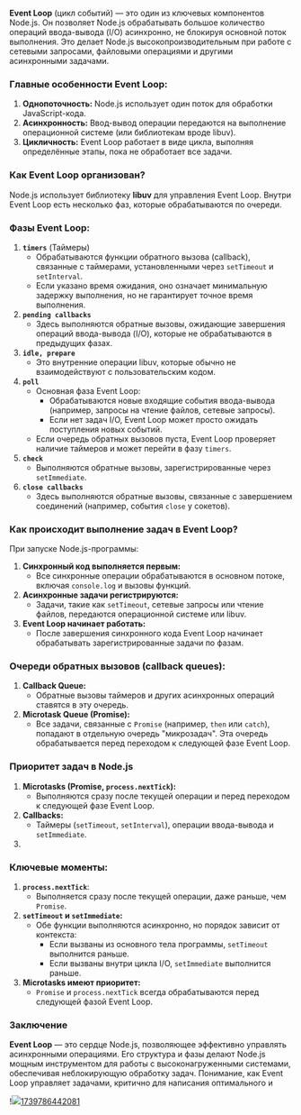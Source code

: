 **Event Loop** (цикл событий) — это один из ключевых компонентов Node.js. Он позволяет Node.js обрабатывать большое количество операций ввода-вывода (I/O) асинхронно, не блокируя основной поток выполнения. Это делает Node.js высокопроизводительным при работе с сетевыми запросами, файловыми операциями и другими асинхронными задачами.

### **Главные особенности Event Loop:**

1. **Однопоточность:** Node.js использует один поток для обработки JavaScript-кода.
2. **Асинхронность:** Ввод-вывод операции передаются на выполнение операционной системе (или библиотекам вроде libuv).
3. **Цикличность:** Event Loop работает в виде цикла, выполняя определённые этапы, пока не обработает все задачи.

### **Как Event Loop организован?**

Node.js использует библиотеку **libuv** для управления Event Loop. Внутри Event Loop есть несколько фаз, которые обрабатываются по очереди.

### **Фазы Event Loop:**

1. **`timers`** (Таймеры)
   * Обрабатываются функции обратного вызова (callback), связанные с таймерами, установленными через `setTimeout` и `setInterval`.
   * Если указано время ожидания, оно означает минимальную задержку выполнения, но не гарантирует точное время выполнения.
2. **`pending callbacks`**
   * Здесь выполняются обратные вызовы, ожидающие завершения операций ввода-вывода (I/O), которые не обрабатываются в предыдущих фазах.
3. **`idle, prepare`**
   * Это внутренние операции libuv, которые обычно не взаимодействуют с пользовательским кодом.
4. **`poll`**
   * Основная фаза Event Loop:
     * Обрабатываются новые входящие события ввода-вывода (например, запросы на чтение файлов, сетевые запросы).
     * Если нет задач I/O, Event Loop может просто ожидать поступления новых событий.
   * Если очередь обратных вызовов пуста, Event Loop проверяет наличие таймеров и может перейти в фазу `timers`.
5. **`check`**
   * Выполняются обратные вызовы, зарегистрированные через `setImmediate`.
6. **`close callbacks`**
   * Здесь выполняются обратные вызовы, связанные с завершением соединений (например, события `close` у сокетов).

### **Как происходит выполнение задач в Event Loop?**

При запуске Node.js-программы:

1. **Синхронный код выполняется первым:**
   * Все синхронные операции обрабатываются в основном потоке, включая `console.log` и вызовы функций.
2. **Асинхронные задачи регистрируются:**
   * Задачи, такие как `setTimeout`, сетевые запросы или чтение файлов, передаются операционной системе или libuv.
3. **Event Loop начинает работать:**
   * После завершения синхронного кода Event Loop начинает обрабатывать зарегистрированные задачи по фазам.

### **Очереди обратных вызовов (callback queues):**

1. **Callback Queue:**
   * Обратные вызовы таймеров и других асинхронных операций ставятся в эту очередь.
2. **Microtask Queue (Promise):**
   * Все задачи, связанные с `Promise` (например, `then` или `catch`), попадают в отдельную очередь "микрозадач". Эта очередь обрабатывается перед переходом к следующей фазе Event Loop.

### **Приоритет задач в Node.js**

1. **Microtasks (Promise, `process.nextTick`):**
   * Выполняются сразу после текущей операции и перед переходом к следующей фазе Event Loop.
2. **Callbacks:**
   * Таймеры (`setTimeout`, `setInterval`), операции ввода-вывода и `setImmediate`.
3.

### **Ключевые моменты:**

1. **`process.nextTick`**:
   * Выполняется сразу после текущей операции, даже раньше, чем `Promise`.
2. **`setTimeout` и `setImmediate`:**
   * Обе функции выполняются асинхронно, но порядок зависит от контекста:
     * Если вызваны из основного тела программы, `setTimeout` выполнится раньше.
     * Если вызваны внутри цикла I/O, `setImmediate` выполнится раньше.
3. **Microtasks имеют приоритет:**
   * `Promise` и `process.nextTick` всегда обрабатываются перед следующей фазой Event Loop.

### **Заключение**

**Event Loop** — это сердце Node.js, позволяющее эффективно управлять асинхронными операциями. Его структура и фазы делают Node.js мощным инструментом для работы с высоконагруженными системами, обеспечивая неблокирующую обработку задач. Понимание, как Event Loop управляет задачами, критично для написания оптимального и

!![](file:///home/gulnara/Projects/for-github/interview_questions/event-loop.webp)[1739786442081](images/КакустроенEventLoopвNode.js?/1739786442081.png)
